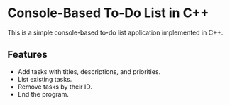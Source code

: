 # Console-Based To-Do List in C++

This is a simple console-based to-do list application implemented in C++.

## Features

- Add tasks with titles, descriptions, and priorities.
- List existing tasks.
- Remove tasks by their ID.
- End the program.